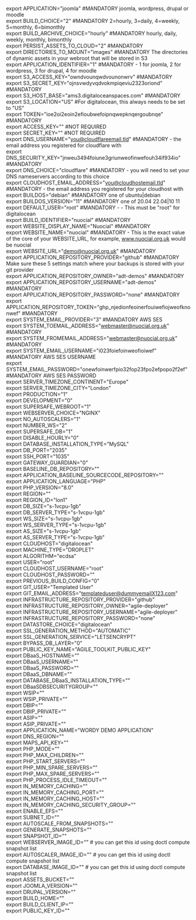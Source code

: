export APPLICATION="joomla" #MANDATORY joomla, wordpress, drupal or moodle  
export BUILD_CHOICE="2" #MANDATORY 2=hourly, 3=daily, 4=weekly, 5=monthly, 6=bimonthly  
export BUILD_ARCHIVE_CHOICE="hourly" #MANDATORY hourly, daily, weekly, monthly, bimonthly  
export PERSIST_ASSETS_TO_CLOUD="2" #MANDATORY  
export DIRECTORIES_TO_MOUNT="images" #MANDATORY The directories of dynamic assets in your webroot that will be stored in S3  
export APPLICATION_IDENTIFIER="1" #MANDATORY - 1 for joomla, 2 for wordpress, 3 for drupal, 4 for moodle  
export S3_ACCESS_KEY="owndvounqwdvounonwrv"  #MANDATORY  
export S3_SECRET_KEY="ojnsvwdyvqdvokmpiqeviu2323oriond"  #MANDATORY  
export S3_HOST_BASE="ams3.digitaloceanspaces.com" #MANDATORY  
export S3_LOCATION="US" #For digitalocean, this always needs to be set to "US"  
export TOKEN="ioe2oi2eoin2efioubwefoipnqwepknqergoubnqe" #MANDATORY  
export ACCESS_KEY=""   #NOT REQUIRED  
export SECRET_KEY=""   #NOT REQUIRED  
export DNS_USERNAME="you@cloudflareemail.tld"  #MANDATORY - the email address you registered for cloudflare with  
export DNS_SECURITY_KEY="jnweu3494foiune3griunweofinwefouh34if934io"   #MANDATORY  
export DNS_CHOICE="cloudflare" #MANDATORY - you will need to set your DNS nameservers according to this choice  
export CLOUDHOST_EMAIL_ADDRESS="you@cloudhostemail.tld" #MANDATORY - the email address you registered for your cloudhost with  
export BUILDOS="debian" #MANDATORY one of ubuntu|debian  
export BUILDOS_VERSION="11" #MANDATORY one of 20.04 22.04|10 11  
export DEFAULT_USER="root" #MANDATORY - - This must be "root" for digitalocean  
export BUILD_IDENTIFIER="nuocial" #MANDATORY  
export WEBSITE_DISPLAY_NAME="Nuocial" #MANDATORY  
export WEBSITE_NAME="nuocial" #MANDATORY - This is the exact value of the core of your WEBSITE_URL, for example, www.nuocial.org.uk would be nuocial  
export WEBSITE_URL="demo@nuocial.org.uk"  #MANDATORY  
export APPLICATION_REPOSITORY_PROVIDER="github" #MANDATORY Make sure these 5 settings match where your backups is stored with your git provider  
export APPLICATION_REPOSITORY_OWNER="adt-demos" #MANDATORY  
export APPLICATION_REPOSITORY_USERNAME="adt-demos" #MANDATORY  
export APPLICATION_REPOSITORY_PASSWORD="none" #MANDATORY   
export APPLICATION_REPOSITORY_TOKEN="ghp_njedionfeoinerfouiwefiojweofknonwef" #MANDATORY  
export SYSTEM_EMAIL_PROVIDER="3" #MANDATORY AWS SES  
export SYSTEM_TOEMAIL_ADDRESS="webmaster@nuocial.org.uk" #MANDATORY  
export SYSTEM_FROMEMAIL_ADDRESS="webmaster@nuocial.org.uk" #MANDATORY  
export SYSTEM_EMAIL_USERNAME="i023foiefoinweofioiwef" #MANDATORY AWS SES USERNAME  
export SYSTEM_EMAIL_PASSWORD="onewfoinwerfpio32fop23fpo2efpopo2f2ef" #MANDATORY AWS SES PASSWORD  
export SERVER_TIMEZONE_CONTINENT="Europe"  
export SERVER_TIMEZONE_CITY="London"  
export PRODUCTION="1"  
export DEVELOPMENT="0"  
export SUPERSAFE_WEBROOT="1"  
export WEBSERVER_CHOICE="NGINX"  
export NO_AUTOSCALERS="1"  
export NUMBER_WS="2"  
export SUPERSAFE_DB="1"  
export DISABLE_HOURLY="0"  
export DATABASE_INSTALLATION_TYPE="MySQL"  
export DB_PORT="2035"  
export SSH_PORT="1035"  
export GATEWAY_GUARDIAN="0"  
export BASELINE_DB_REPOSITORY=""  
export APPLICATION_BASELINE_SOURCECODE_REPOSITORY=""  
export APPLICATION_LANGUAGE="PHP"  
export PHP_VERSION="8.0"  
export REGION=""  
export REGION_ID="lon1"  
export DB_SIZE="s-1vcpu-1gb"  
export DB_SERVER_TYPE="s-1vcpu-1gb"  
export WS_SIZE="s-1vcpu-1gb"  
export WS_SERVER_TYPE="s-1vcpu-1gb"  
export AS_SIZE="s-1vcpu-1gb"  
export AS_SERVER_TYPE="s-1vcpu-1gb"  
export CLOUDHOST="digitalocean"  
export MACHINE_TYPE="DROPLET"  
export ALGORITHM="ecdsa"  
export USER="root"  
export CLOUDHOST_USERNAME="root"  
export CLOUDHOST_PASSWORD=""  
export PREVIOUS_BUILD_CONFIG="0"  
export GIT_USER="Templated User"  
export GIT_EMAIL_ADDRESS="templateduser@dummyemailX123.com"  
export INFRASTRUCTURE_REPOSITORY_PROVIDER="github"  
export INFRASTRUCTURE_REPOSITORY_OWNER="agile-deployer"  
export INFRASTRUCTURE_REPOSITORY_USERNAME="agile-deployer"  
export INFRASTRUCTURE_REPOSITORY_PASSWORD="none"  
export DATASTORE_CHOICE="digitalocean"  
export SSL_GENERATION_METHOD="AUTOMATIC"  
export SSL_GENERATION_SERVICE="LETSENCRYPT"  
export BYPASS_DB_LAYER="0"  
export PUBLIC_KEY_NAME="AGILE_TOOLKIT_PUBLIC_KEY"  
export DBaaS_HOSTNAME=""  
export DBaaS_USERNAME=""  
export DBaaS_PASSWORD=""  
export DBaaS_DBNAME=""  
export DATABASE_DBaaS_INSTALLATION_TYPE=""  
export DBaaSDBSECURITYGROUP=""   
export WSIP=""  
export WSIP_PRIVATE=""  
export DBIP=""  
export DBIP_PRIVATE=""  
export ASIP=""  
export ASIP_PRIVATE=""  
export APPLICATION_NAME="WORDY DEMO APPLICATION"  
export DNS_REGION=""  
export MAPS_API_KEY=""  
export PHP_MODE=""  
export PHP_MAX_CHILDREN=""  
export PHP_START_SERVERS=""  
export PHP_MIN_SPARE_SERVERS=""  
export PHP_MAX_SPARE_SERVERS=""  
export PHP_PROCESS_IDLE_TIMEOUT=""  
export IN_MEMORY_CACHING=""  
export IN_MEMORY_CACHING_PORT=""  
export IN_MEMORY_CACHING_HOST=""  
export IN_MEMORY_CACHING_SECURITY_GROUP=""  
export ENABLE_EFS=""  
export SUBNET_ID=""  
export AUTOSCALE_FROM_SNAPSHOTS=""  
export GENERATE_SNAPSHOTS=""  
export SNAPSHOT_ID=""   
export WEBSERVER_IMAGE_ID="" # you can get this id using doctl compute snapshot list  
export AUTOSCALER_IMAGE_ID="" # you can get this id using doctl compute snapshot list  
export DATABASE_IMAGE_ID="" # you can get this id using doctl compute snapshot list  
export ASSETS_BUCKET=""  
export JOOMLA_VERSION=""  
export DRUPAL_VERSION=""  
export BUILD_HOME=""  
export BUILD_CLIENT_IP=""  
export PUBLIC_KEY_ID="" 
